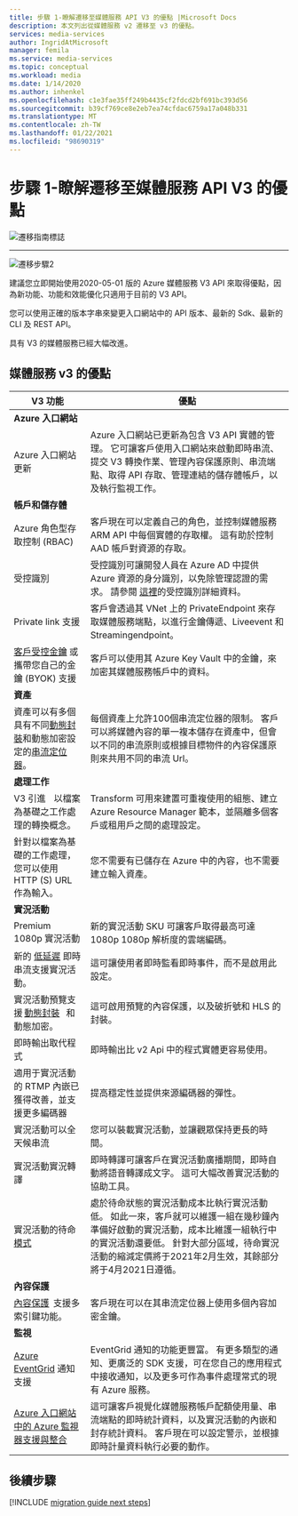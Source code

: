 ```yaml
---
title: 步驟 1-瞭解遷移至媒體服務 API V3 的優點 |Microsoft Docs
description: 本文列出從媒體服務 v2 遷移至 v3 的優點。
services: media-services
author: IngridAtMicrosoft
manager: femila
ms.service: media-services
ms.topic: conceptual
ms.workload: media
ms.date: 1/14/2020
ms.author: inhenkel
ms.openlocfilehash: c1e3fae35ff249b4435cf2fdcd2bf691bc393d56
ms.sourcegitcommit: b39cf769ce8e2eb7ea74cfdac6759a17a048b331
ms.translationtype: MT
ms.contentlocale: zh-TW
ms.lasthandoff: 01/22/2021
ms.locfileid: "98690319"
---
```

# <a name="step-1---understand-the-benefits-of-migrating-to-media-services-api-v3"></a>步驟 1-瞭解遷移至媒體服務 API V3 的優點

![遷移指南標誌](./media/migration-guide/azure-media-services-logo-migration-guide.svg)

<hr color="#5ea0ef" size="10">

![遷移步驟2](./media/migration-guide/steps-1.svg)

建議您立即開始使用2020-05-01 版的 Azure 媒體服務 V3 API 來取得優點，因為新功能、功能和效能優化只適用于目前的 V3 API。

您可以使用正確的版本字串來變更入口網站中的 API 版本、最新的 Sdk、最新的 CLI 及 REST API。

具有 V3 的媒體服務已經大幅改進。  

## <a name="benefits-of-media-services-v3"></a>媒體服務 v3 的優點

| **V3 功能** | **優點** |
| --- | --- |
| **Azure 入口網站** | |
| Azure 入口網站更新 | Azure 入口網站已更新為包含 V3 API 實體的管理。 它可讓客戶使用入口網站來啟動即時串流、提交 V3 轉換作業、管理內容保護原則、串流端點、取得 API 存取、管理連結的儲存體帳戶，以及執行監視工作。 |
| **帳戶和儲存體** | |
| Azure 角色型存取控制 (RBAC)  | 客戶現在可以定義自己的角色，並控制媒體服務 ARM API 中每個實體的存取權。 這有助於控制 AAD 帳戶對資源的存取。 |
| 受控識別 | 受控識別可讓開發人員在 Azure AD 中提供 Azure 資源的身分識別，以免除管理認證的需求。 請參閱 [這裡](https://docs.microsoft.com/azure/active-directory/managed-identities-azure-resources/overview)的受控識別詳細資料。 |
| Private link 支援 | 客戶會透過其 VNet 上的 PrivateEndpoint 來存取媒體服務端點，以進行金鑰傳遞、Liveevent 和 Streamingendpoint。 |
| [客戶受控金鑰](concept-use-customer-managed-keys-byok.md) 或攜帶您自己的金鑰 (BYOK) 支援 | 客戶可以使用其 Azure Key Vault 中的金鑰，來加密其媒體服務帳戶中的資料。 |
| **資產** | |
| 資產可以有多個具有不同[動態封裝](dynamic-packaging-overview.md)和動態加密設定的[串流定位器](streaming-locators-concept.md)。 | 每個資產上允許100個串流定位器的限制。 客戶可以將媒體內容的單一複本儲存在資產中，但會以不同的串流原則或根據目標物件的內容保護原則來共用不同的串流 Url。
| **處理工作** ||
| V3 引進 [](transforms-jobs-concept.md)   以檔案為基礎之工作處理的轉換概念。 | Transform 可用來建置可重複使用的組態、建立 Azure Resource Manager 範本，並隔離多個客戶或租用戶之間的處理設定。 |
| 針對以檔案為基礎的工作處理，您可以使用 HTTP (S) URL 作為輸入。 | 您不需要有已儲存在 Azure 中的內容，也不需要建立輸入資產。 |
| **實況活動** ||
| Premium 1080p 實況活動 | 新的實況活動 SKU 可讓客戶取得最高可達 1080p 1080p 解析度的雲端編碼。 |
| 新的 [低延遲](live-event-latency.md) 即時串流支援實況活動。 | 這可讓使用者即時監看即時事件，而不是啟用此設定。 |
| 實況活動預覽支援 [動態封裝](dynamic-packaging-overview.md)   和動態加密。 | 這可啟用預覽的內容保護，以及破折號和 HLS 的封裝。 |
| 即時輸出取代程式 | 即時輸出比 v2 Api 中的程式實體更容易使用。 |
| 適用于實況活動的 RTMP 內嵌已獲得改善，並支援更多編碼器 | 提高穩定性並提供來源編碼器的彈性。 |
| 實況活動可以全天候串流 | 您可以裝載實況活動，並讓觀眾保持更長的時間。 |
| 實況活動實況轉譯 | 即時轉譯可讓客戶在實況活動廣播期間，即時自動將語音轉譯成文字。 這可大幅改善實況活動的協助工具。 |
| 實況活動的待命[模式](live-events-outputs-concept.md#standby-mode) | 處於待命狀態的實況活動成本比執行實況活動低。 如此一來，客戶就可以維護一組在幾秒鐘內準備好啟動的實況活動，成本比維護一組執行中的實況活動還要低。 針對大部分區域，待命實況活動的縮減定價將于2021年2月生效，其餘部分將于4月2021日遵循。
|**內容保護** ||
| [內容保護](content-key-policy-concept.md)  支援多索引鍵功能。 | 客戶現在可以在其串流定位器上使用多個內容加密金鑰。 |
| **監視** | |
| [Azure EventGrid](reacting-to-media-services-events.md) 通知支援 | EventGrid 通知的功能更豐富。 有更多類型的通知、更廣泛的 SDK 支援，可在您自己的應用程式中接收通知，以及更多可作為事件處理常式的現有 Azure 服務。 |
| [Azure 入口網站中的 Azure 監視器支援與整合](monitor-events-portal-how-to.md) | 這可讓客戶視覺化媒體服務帳戶配額使用量、串流端點的即時統計資料，以及實況活動的內嵌和封存統計資料。 客戶現在可以設定警示，並根據即時計量資料執行必要的動作。 |

## <a name="next-steps"></a>後續步驟

[!INCLUDE [migration guide next steps](./includes/migration-guide-next-steps.md)]
